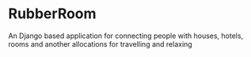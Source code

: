 # RubberRoom
An Django based application for connecting people with houses, hotels, rooms and another allocations for travelling and relaxing
